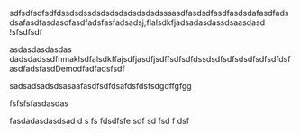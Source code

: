 sdfsdfsdfsdfdssdsdssdsdsdsdsdsdsdsdsssasdfasdsdfasdfasdsdafasdfadsdsafasdfasdasdfasdfadsfasfadsadsj;flalsdkfjadsadasdassdsaasdasd
!sfsdfsdf




asdasdasdasdas
dadsdadssdfnmaklsdfalsdkffajsdfjasdfjsdffsdfsdfdssdsdfsdfsdsdfsdfsdfdsfasdfadsfasdDemodfadfadsfsdf


sadsadsadsdsasaafasdfsdfdsafdsfdsfsdgdffgfgg


fsfsfsfasdasdas

fasdadasdasdsad
d
s
fs
fdsdfsfe 
sdf
sd
fsd
f
dsf
